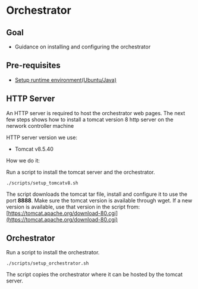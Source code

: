 # Orchestrator

## Goal
- Guidance on installing and configuring the orchestrator

## Pre-requisites
- [Setup runtime environment(Ubuntu/Java)](../setenv.md)

## HTTP Server
An HTTP server is required to host the orchestrator web pages. The next few steps shows how to install a tomcat version 8 http server on the nerwork controller machine

HTTP server version we use:
- Tomcat v8.5.40

How we do it:

Run a script to install the tomcat server and the orchestrator.
```
./scripts/setup_tomcatv8.sh
```

The script downloads the tomcat tar file, install and configure it to use the port **8888**.
Make sure the tomcat version is available through wget. If a new version is available, use that version in the script from:
[https://tomcat.apache.org/download-80.cgi](https://tomcat.apache.org/download-80.cgi)

## Orchestrator
Run a script to install the orchestrator.
```
./scripts/setup_orchestrator.sh
```

The script copies the orchestrator where it can be hosted by the tomcat server.
